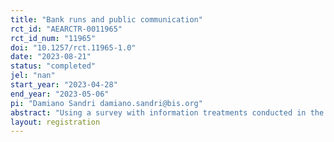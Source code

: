 ```yaml
---
title: "Bank runs and public communication"
rct_id: "AEARCTR-0011965"
rct_id_num: "11965"
doi: "10.1257/rct.11965-1.0"
date: "2023-08-21"
status: "completed"
jel: "nan"
start_year: "2023-04-28"
end_year: "2023-05-06"
pi: "Damiano Sandri damiano.sandri@bis.org"
abstract: "Using a survey with information treatments conducted in the aftermath of SVB’s collapse, we study households’ perspectives on bank stability, the potential for panic-driven bank runs, and the role of public communication. When informed about SVB’s collapse, households become more likely to withdraw deposits. Leveraging hypothetical questions and the exogenous variation in beliefs generated by the information treatments, we show that households reallocate deposit withdrawals primarily into other banks and cash, with little passthrough into spending. Information about FDIC insurance and communication about bank stability by the Federal Reserve can reassure depositors, while communication from  political leaders only influences their electoral base. "
layout: registration
---
```



